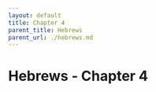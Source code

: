 ```yaml
---
layout: default
title: Chapter 4
parent_title: Hebrews
parent_url: ./hebrews.md
---
```


# Hebrews - Chapter 4
